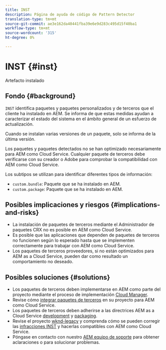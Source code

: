 ```yaml
---
title: INST
description: Página de ayuda de código de Pattern Detector
translation-type: tm+mt
source-git-commit: ae3e162da40441fba39e6e9d283c495d15f40ba1
workflow-type: tm+mt
source-wordcount: '315'
ht-degree: 0%

---
```



# INST {#inst}

Artefacto instalado

## Fondo {#background}

`INST` identifica paquetes y paquetes personalizados y de terceros que el cliente ha instalado en AEM. Se informa de que estas medidas ayudan a caracterizar el estado del sistema en el ámbito general de un esfuerzo de actualización.

Cuando se instalan varias versiones de un paquete, solo se informa de la última versión.

Los paquetes y paquetes detectados no se han optimizado necesariamente para AEM como Cloud Service. Cualquier paquete de terceros debe verificarse con su creador o Adobe para comprobar la compatibilidad con AEM como Cloud Service.

Los subtipos se utilizan para identificar diferentes tipos de información:

* `custom.bundle`: Paquete que se ha instalado en AEM.
* `custom.package`: Paquete que se ha instalado en AEM.

## Posibles implicaciones y riesgos {#implications-and-risks}

* La instalación de paquetes de terceros mediante el Administrador de paquetes CRX no es posible en AEM como Cloud Service.
* Es posible que las aplicaciones que dependen de paquetes de terceros no funcionen según lo esperado hasta que se implementen correctamente para trabajar con AEM como Cloud Service.
* Los paquetes de terceros proveedores, si no están optimizados para AEM as a Cloud Service, pueden dar como resultado un comportamiento no deseado.

## Posibles soluciones {#solutions}

* Los paquetes de terceros deben implementarse en AEM como parte del proyecto mediante el proceso de implementación [Cloud Manager](https://experienceleague.adobe.com/docs/experience-manager-cloud-service/implementing/using-cloud-manager/deploy-code.html#deployment-process).
* Revise cómo [integrar paquetes de terceros](https://experienceleague.adobe.com/docs/experience-manager-cloud-service/implementing/developing/aem-project-content-package-structure.html#embedding-3rd-party-packages) en su proyecto para AEM como Cloud Service.
* Los paquetes de terceros deben adherirse a las directrices AEM as a Cloud Service [development](https://experienceleague.adobe.com/docs/experience-manager-cloud-service/implementing/developing/development-guidelines.html) y [packaging](https://experienceleague.adobe.com/docs/experience-manager-cloud-service/implementing/developing/repository-structure-package.html).
* Revise el proyecto [wknd-legacy](https://github.com/adobe/aem-guides-wknd-legacy/tree/code/inst) y comprenda cómo se pueden corregir las [infracciones INST](https://github.com/adobe/aem-guides-wknd-legacy/compare/main...code/inst) y hacerlas compatibles con AEM como Cloud Service.
* Póngase en contacto con nuestro [AEM equipo de soporte](https://helpx.adobe.com/enterprise/using/support-for-experience-cloud.html) para obtener aclaraciones o para solucionar problemas.

